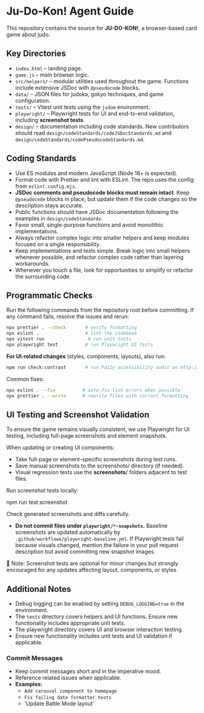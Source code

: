 # Ju-Do-Kon! Agent Guide

This repository contains the source for **JU-DO-KON!**, a browser-based card game about judo.

## Key Directories

- `index.html` – landing page.
- `game.js` – main browser logic.
- `src/helpers/` – modular utilities used throughout the game. Functions include extensive JSDoc with `@pseudocode` blocks.
- `data/` – JSON files for judoka, gokyo techniques, and game configuration.
- `tests/` – Vitest unit tests using the `jsdom` environment.
- `playwright/` – Playwright tests for UI and end-to-end validation, including **screenshot tests**.
- `design/` – documentation including code standards. New contributors should read `design/codeStandards/codeJSDocStandards.md` and `design/codeStandards/codePseudocodeStandards.md`.

## Coding Standards

- Use ES modules and modern JavaScript (Node 18+ is expected).
- Format code with Prettier and lint with ESLint. The repo uses the config from `eslint.config.mjs`.
- **JSDoc comments and pseudocode blocks must remain intact**. Keep `@pseudocode` blocks in place, but update them if the code changes so the description stays accurate.
- Public functions should have JSDoc documentation following the examples in `design/codeStandards`.
- Favor small, single-purpose functions and avoid monolithic implementations.
- Always refactor complex logic into smaller helpers and keep modules focused on a single responsibility.
- Keep implementations and tests simple. Break logic into small helpers whenever possible, and refactor complex code rather than layering workarounds.
- Whenever you touch a file, look for opportunities to simplify or refactor the surrounding code.

## Programmatic Checks

Run the following commands from the repository root before committing. If any command fails, resolve the issues and rerun:

```bash
npx prettier . --check       # verify formatting
npx eslint .                 # lint the codebase
npx vitest run                # run unit tests
npx playwright test          # run Playwright UI tests
```

**For UI-related changes** (styles, components, layouts), also run:

```bash
npm run check:contrast       # run Pa11y accessibility audit on http://localhost:5000 (start a dev server first)
```

Common fixes:

```bash
npx eslint . --fix          # auto-fix lint errors when possible
npx prettier . --write      # rewrite files with correct formatting
```

## UI Testing and Screenshot Validation

To ensure the game remains visually consistent, we use Playwright for UI testing, including full-page screenshots and element snapshots.

When updating or creating UI components:

- Take full-page or element-specific screenshots during test runs.
- Save manual screenshots to the screenshots/ directory (if needed).
- Visual regression tests use the **screenshots**/ folders adjacent to test files.

Run screenshot tests locally:

npm run test:screenshot

Check generated screenshots and diffs carefully.

- **Do not commit files under `playwright/*-snapshots`.** Baseline screenshots
  are updated automatically by `.github/workflows/playwright-baseline.yml`.
  If Playwright tests fail because visuals changed, mention the failure in your
  pull request description but avoid committing new snapshot images.

📝 Note: Screenshot tests are optional for minor changes but strongly encouraged for any updates affecting layout, components, or styles.

## Additional Notes

- Debug logging can be enabled by setting `DEBUG_LOGGING=true` in the environment.
- The `tests` directory covers helpers and UI functions. Ensure new functionality includes appropriate unit tests.
- The playwright directory covers UI and browser interaction testing.
- Ensure new functionality includes unit tests and UI validation if applicable.

### Commit Messages

- Keep commit messages short and in the imperative mood.
- Reference related issues when applicable.
- **Examples:**
  - `Add carousel component to homepage`
  - `Fix failing date formatter tests`
  - 'Update Battle Mode layout'
